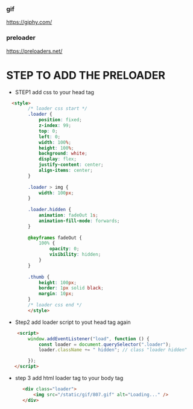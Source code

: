 ### gif 
https://giphy.com/
### preloader
https://preloaders.net/


# STEP TO ADD THE PRELOADER 
- STEP1 
  add css to your head tag 
```html
  <style>
        /* loader css start */
        .loader {
            position: fixed;
            z-index: 99;
            top: 0;
            left: 0;
            width: 100%;
            height: 100%;
            background: white;
            display: flex;
            justify-content: center;
            align-items: center;
        }
    
        .loader > img {
            width: 100px;
        }
    
        .loader.hidden {
            animation: fadeOut 1s;
            animation-fill-mode: forwards;
        }
    
        @keyframes fadeOut {
            100% {
                opacity: 0;
                visibility: hidden;
            }
        }
    
        .thumb {
            height: 100px;
            border: 1px solid black;
            margin: 10px;
        }
        /* loader css end */
        </style>
```

- Step2 add loader script to yout head tag again

```html
    <script>
        window.addEventListener("load", function () {
            const loader = document.querySelector(".loader");
            loader.className += " hidden"; // class "loader hidden"

        });
   </script>
```
- step 3 add html loader tag to your body tag

```html
      <div class="loader">
          <img src="/static/gif/807.gif" alt="Loading..." />
      </div>
```
